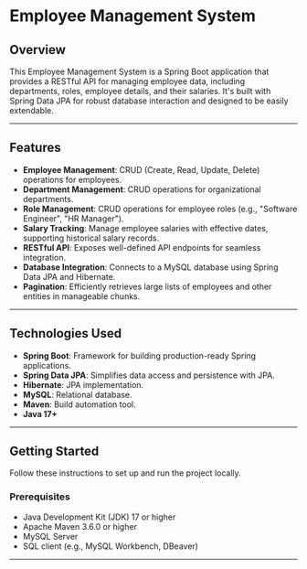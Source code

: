 # Employee Management System

## Overview

This Employee Management System is a Spring Boot application that provides a RESTful API for managing employee data, including departments, roles, employee details, and their salaries. It's built with Spring Data JPA for robust database interaction and designed to be easily extendable.

---

## Features

- **Employee Management**: CRUD (Create, Read, Update, Delete) operations for employees.
- **Department Management**: CRUD operations for organizational departments.
- **Role Management**: CRUD operations for employee roles (e.g., "Software Engineer", "HR Manager").
- **Salary Tracking**: Manage employee salaries with effective dates, supporting historical salary records.
- **RESTful API**: Exposes well-defined API endpoints for seamless integration.
- **Database Integration**: Connects to a MySQL database using Spring Data JPA and Hibernate.
- **Pagination**: Efficiently retrieves large lists of employees and other entities in manageable chunks.

---

## Technologies Used

- **Spring Boot**: Framework for building production-ready Spring applications.
- **Spring Data JPA**: Simplifies data access and persistence with JPA.
- **Hibernate**: JPA implementation.
- **MySQL**: Relational database.
- **Maven**: Build automation tool.
- **Java 17+**

---

## Getting Started

Follow these instructions to set up and run the project locally.

### Prerequisites

- Java Development Kit (JDK) 17 or higher
- Apache Maven 3.6.0 or higher
- MySQL Server
- SQL client (e.g., MySQL Workbench, DBeaver)

---